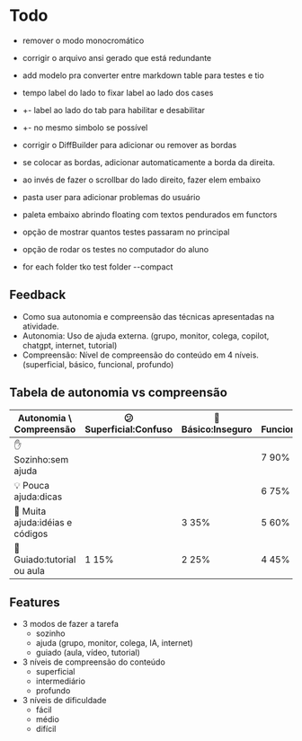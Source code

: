 # Todo

- remover o modo monocromático
- corrigir o arquivo ansi gerado que está redundante

- add modelo pra converter entre markdown table para testes e tio
- tempo label do lado to fixar label ao lado dos cases
- +- label ao lado do tab para habilitar e desabilitar
- +- no mesmo simbolo se possível

- corrigir o DiffBuilder para adicionar ou remover as bordas
- se colocar as bordas, adicionar automaticamente a borda da direita.
- ao invés de fazer o scrollbar do lado direito, fazer elem embaixo

- pasta user para adicionar problemas do usuário
- paleta embaixo abrindo floating com textos pendurados em functors
- opção de mostrar quantos testes passaram no principal
- opção de rodar os testes no computador do aluno
- for each folder tko test folder --compact

## Feedback

- Como sua autonomia e compreensão das técnicas apresentadas na atividade.
- Autonomia: Uso de ajuda externa. (grupo, monitor, colega, copilot, chatgpt, internet, tutorial)
- Compreensão: Nível de compreensão do conteúdo em 4 níveis. (superficial, básico, funcional, profundo)

## Tabela de autonomia vs compreensão

| Autonomia \ Compreensão          | 😕 Superficial:Confuso | 😬 Básico:Inseguro | 😌 Funcional:Capaz | 😎 Profundo:Confiante |
| -------------------------------- | ----------------------- | ------------------- | ------------------- | ---------------------- |
| ✋ Sozinho:sem ajuda             |                         |                     | 7   90%             | 9  110%                |
| 💡 Pouca ajuda:dicas            |                         |                     | 6   75%             | 8  100%                |
| 🤝 Muita ajuda:idéias e códigos |                         | 3 35%               | 5   60%             |                        |
| 🧭 Guiado:tutorial ou aula      | 1  15%                  | 2 25%               | 4   45%             |                        |

## Features

- 3 modos de fazer a tarefa
  - sozinho
  - ajuda (grupo, monitor, colega, IA, internet)
  - guiado (aula, vídeo, tutorial)
- 3 níveis de compreensão do conteúdo
  - superficial
  - intermediário
  - profundo
- 3 níveis de dificuldade
  - fácil
  - médio
  - difícil
